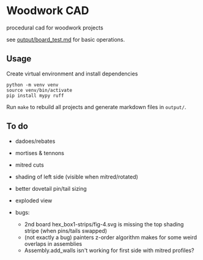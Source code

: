 # Woodwork CAD

procedural cad for woodwork projects

see [output/board_test.md](output/board_test.md) for basic operations.

## Usage

Create virtual environment and install dependencies
```
python -m venv venv
source venv/bin/activate
pip install mypy ruff
```

Run `make` to rebuild all projects and generate markdown files in `output/`.


## To do

* dadoes/rebates
* mortises & tennons
* mitred cuts
* shading of left side (visible when mitred/rotated)
* better dovetail pin/tail sizing
* exploded view

* bugs:
  - 2nd board hex_box1-strips/fig-4.svg is missing the top shading stripe (when
     pins/tails swapped)
  - (not exactly a bug) painters z-order algorithm makes for some weird overlaps
    in assemblies
  - Assembly.add_walls isn't working for first side with mitred profiles?
